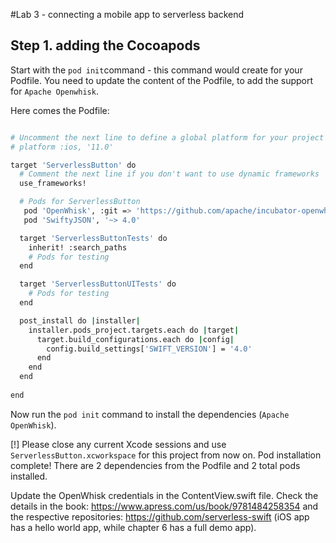 #Lab 3 - connecting a mobile app to serverless backend

## Step 1. adding the Cocoapods

Start with the `pod init`command - this command would create for your Podfile. You need to update the content of the Podfile, to add the support for `Apache Openwhisk`.

Here comes the Podfile:
```bash

# Uncomment the next line to define a global platform for your project
# platform :ios, '11.0'

target 'ServerlessButton' do
  # Comment the next line if you don't want to use dynamic frameworks
  use_frameworks!

  # Pods for ServerlessButton
   pod 'OpenWhisk', :git => 'https://github.com/apache/incubator-openwhisk-client-swift.git', :tag => '0.3.0'
   pod 'SwiftyJSON', '~> 4.0'

  target 'ServerlessButtonTests' do
    inherit! :search_paths
    # Pods for testing
  end

  target 'ServerlessButtonUITests' do
    # Pods for testing
  end

  post_install do |installer|
    installer.pods_project.targets.each do |target|
      target.build_configurations.each do |config|
        config.build_settings['SWIFT_VERSION'] = '4.0'
      end
    end
  end
  
end

```

Now run the `pod init` command to install the dependencies (`Apache OpenWhisk`). 

[!] Please close any current Xcode sessions and use `ServerlessButton.xcworkspace` for this project from now on.
Pod installation complete! There are 2 dependencies from the Podfile and 2 total pods installed.

Update the OpenWhisk credentials in the ContentView.swift file. Check the details in the book: https://www.apress.com/us/book/9781484258354
and the respective repositories: https://github.com/serverless-swift (iOS app has a hello world app, while chapter 6 has a full demo app).

